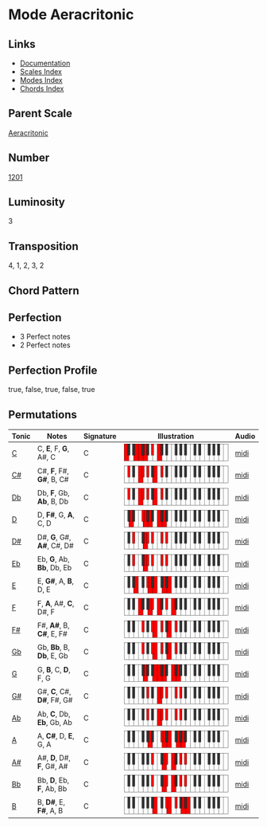 # Mode Aeracritonic

## Links

- [Documentation](README.md)
- [Scales Index](Scales.md)
- [Modes Index](Modes.md)
- [Chords Index](Chords.md)

## Parent Scale

[Aeracritonic](ScaleAeracritonic.md)

## Number

[1201](https://ianring.com/musictheory/scales/1201)

## Luminosity

3

## Transposition

4, 1, 2, 3, 2

## Chord Pattern



## Perfection

- 3 Perfect notes
- 2 Perfect notes

## Perfection Profile

true, false, true, false, true

## Permutations

| Tonic | Notes | Signature | Illustration | Audio |
|-------|-------|-----------|--------------|-------|
| [C](ModeCNaturalAeracritonic.md) | C, **E**, F, **G**, A#, C | C | ![CNaturalAeracritonic](ModeCNaturalAeracritonic.png) | [midi](https://github.com/edipermadi/music/blob/main/docs/ModeCNaturalAeracritonic.mid?raw=true) |
| [C#](ModeCSharpAeracritonic.md) | C#, **F**, F#, **G#**, B, C# | C | ![CSharpAeracritonic](ModeCSharpAeracritonic.png) | [midi](https://github.com/edipermadi/music/blob/main/docs/ModeCSharpAeracritonic.mid?raw=true) |
| [Db](ModeDFlatAeracritonic.md) | Db, **F**, Gb, **Ab**, B, Db | C | ![DFlatAeracritonic](ModeDFlatAeracritonic.png) | [midi](https://github.com/edipermadi/music/blob/main/docs/ModeDFlatAeracritonic.mid?raw=true) |
| [D](ModeDNaturalAeracritonic.md) | D, **F#**, G, **A**, C, D | C | ![DNaturalAeracritonic](ModeDNaturalAeracritonic.png) | [midi](https://github.com/edipermadi/music/blob/main/docs/ModeDNaturalAeracritonic.mid?raw=true) |
| [D#](ModeDSharpAeracritonic.md) | D#, **G**, G#, **A#**, C#, D# | C | ![DSharpAeracritonic](ModeDSharpAeracritonic.png) | [midi](https://github.com/edipermadi/music/blob/main/docs/ModeDSharpAeracritonic.mid?raw=true) |
| [Eb](ModeEFlatAeracritonic.md) | Eb, **G**, Ab, **Bb**, Db, Eb | C | ![EFlatAeracritonic](ModeEFlatAeracritonic.png) | [midi](https://github.com/edipermadi/music/blob/main/docs/ModeEFlatAeracritonic.mid?raw=true) |
| [E](ModeENaturalAeracritonic.md) | E, **G#**, A, **B**, D, E | C | ![ENaturalAeracritonic](ModeENaturalAeracritonic.png) | [midi](https://github.com/edipermadi/music/blob/main/docs/ModeENaturalAeracritonic.mid?raw=true) |
| [F](ModeFNaturalAeracritonic.md) | F, **A**, A#, **C**, D#, F | C | ![FNaturalAeracritonic](ModeFNaturalAeracritonic.png) | [midi](https://github.com/edipermadi/music/blob/main/docs/ModeFNaturalAeracritonic.mid?raw=true) |
| [F#](ModeFSharpAeracritonic.md) | F#, **A#**, B, **C#**, E, F# | C | ![FSharpAeracritonic](ModeFSharpAeracritonic.png) | [midi](https://github.com/edipermadi/music/blob/main/docs/ModeFSharpAeracritonic.mid?raw=true) |
| [Gb](ModeGFlatAeracritonic.md) | Gb, **Bb**, B, **Db**, E, Gb | C | ![GFlatAeracritonic](ModeGFlatAeracritonic.png) | [midi](https://github.com/edipermadi/music/blob/main/docs/ModeGFlatAeracritonic.mid?raw=true) |
| [G](ModeGNaturalAeracritonic.md) | G, **B**, C, **D**, F, G | C | ![GNaturalAeracritonic](ModeGNaturalAeracritonic.png) | [midi](https://github.com/edipermadi/music/blob/main/docs/ModeGNaturalAeracritonic.mid?raw=true) |
| [G#](ModeGSharpAeracritonic.md) | G#, **C**, C#, **D#**, F#, G# | C | ![GSharpAeracritonic](ModeGSharpAeracritonic.png) | [midi](https://github.com/edipermadi/music/blob/main/docs/ModeGSharpAeracritonic.mid?raw=true) |
| [Ab](ModeAFlatAeracritonic.md) | Ab, **C**, Db, **Eb**, Gb, Ab | C | ![AFlatAeracritonic](ModeAFlatAeracritonic.png) | [midi](https://github.com/edipermadi/music/blob/main/docs/ModeAFlatAeracritonic.mid?raw=true) |
| [A](ModeANaturalAeracritonic.md) | A, **C#**, D, **E**, G, A | C | ![ANaturalAeracritonic](ModeANaturalAeracritonic.png) | [midi](https://github.com/edipermadi/music/blob/main/docs/ModeANaturalAeracritonic.mid?raw=true) |
| [A#](ModeASharpAeracritonic.md) | A#, **D**, D#, **F**, G#, A# | C | ![ASharpAeracritonic](ModeASharpAeracritonic.png) | [midi](https://github.com/edipermadi/music/blob/main/docs/ModeASharpAeracritonic.mid?raw=true) |
| [Bb](ModeBFlatAeracritonic.md) | Bb, **D**, Eb, **F**, Ab, Bb | C | ![BFlatAeracritonic](ModeBFlatAeracritonic.png) | [midi](https://github.com/edipermadi/music/blob/main/docs/ModeBFlatAeracritonic.mid?raw=true) |
| [B](ModeBNaturalAeracritonic.md) | B, **D#**, E, **F#**, A, B | C | ![BNaturalAeracritonic](ModeBNaturalAeracritonic.png) | [midi](https://github.com/edipermadi/music/blob/main/docs/ModeBNaturalAeracritonic.mid?raw=true) |
